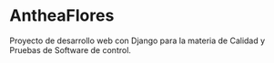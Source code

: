 # AntheaFlores
Proyecto de desarrollo web con Django para la materia de Calidad y Pruebas de Software de control.

